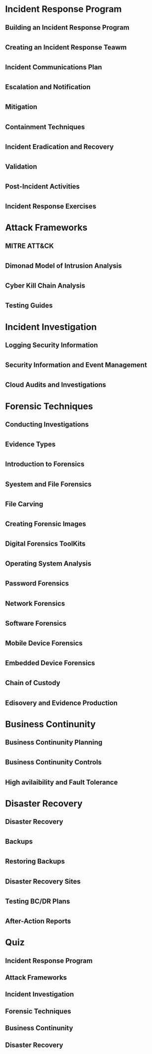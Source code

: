 # Incident Response Program

## Building an Incident Response Program

#

## Creating an Incident Response Teawm

#

## Incident Communications Plan

#

## Escalation and Notification

#

## Mitigation

#

## Containment Techniques

#

## Incident Eradication and Recovery

#

## Validation

#

## Post-Incident Activities

#

## Incident Response Exercises

#

# Attack Frameworks

## MITRE ATT&CK

#

## Dimonad Model of Intrusion Analysis

#

## Cyber Kill Chain Analysis 

#

## Testing Guides

#

# Incident Investigation 

## Logging Security Information

#

## Security Information and Event Management

#

## Cloud Audits and Investigations

#

# Forensic Techniques

## Conducting Investigations

#

## Evidence Types

#

## Introduction to Forensics

#

## Syestem and File Forensics

#

## File Carving

#

## Creating Forensic Images

#

## Digital Forensics ToolKits

#

## Operating System Analysis

#

## Password Forensics

#

## Network Forensics

#

## Software Forensics

#

## Mobile Device Forensics

#

## Embedded Device Forensics

#

## Chain of Custody

#

## Edisovery and Evidence Production

#

# Business Continunity

## Business Continunity Planning

#

## Business Continunity Controls

#

## High avilaibility and Fault Tolerance 

#

# Disaster Recovery 

## Disaster Recovery

#

## Backups

#

## Restoring Backups

#

## Disaster Recovery Sites

#

## Testing BC/DR Plans

#

## After-Action Reports

#

# Quiz

## Incident Response Program

## Attack Frameworks

## Incident Investigation 

## Forensic Techniques

## Business Continunity

## Disaster Recovery 
